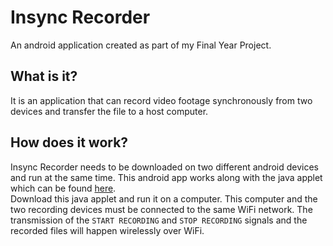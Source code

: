 # Insync Recorder

An android application created as part of my Final Year Project.

## What is it?

It is an application that can record video footage synchronously from two devices
and transfer the file to a host computer.

## How does it work?

Insync Recorder needs to be downloaded on two different android devices and run at
the same time. This android app works along with the java applet which can be found
[here](https://www.github.com/Sailesh-2209/Socket-Server).  
Download this java applet and run it on a computer. This computer and the two recording
devices must be connected to the same WiFi network. The transmission of the 
`START RECORDING` and `STOP RECORDING` signals and the recorded files will happen
wirelessly over WiFi.  



